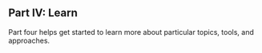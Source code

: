 ## Part IV: Learn

Part four helps get started to learn more about particular topics, tools, and approaches.